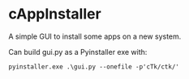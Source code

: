 # cAppInstaller
A simple GUI to install some apps on a new system.

Can build gui.py as a Pyinstaller exe with:
```
pyinstaller.exe .\gui.py --onefile -p'cTk/ctk/'
```